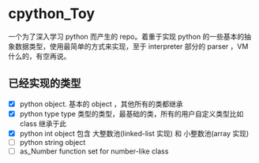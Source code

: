 # cpython_Toy

一个为了深入学习 python 而产生的 repo。着重于实现 python 的一些基本的抽象数据类型，使用最简单的方式来实现，至于 interpreter 部分的 parser ，VM 什么的，有空再说。

## 已经实现的类型

- [X] python object. 基本的 object ，其他所有的类都继承
- [X] python type type 类型的类型，最基础的类，所有的用户自定义类型比如 class 继承于此
- [X] python int object 包含 大整数池(linked-list 实现) 和 小整数池(array 实现)
- [ ] python string object
- [ ] as_Number function set for number-like class
